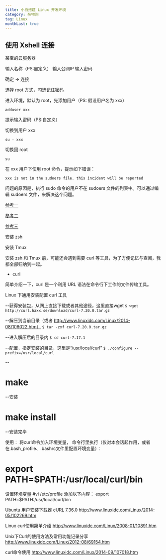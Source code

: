 ```yaml
---
title: 小白搭建 Linux 开发环境
category: 杂物间
tag: Linux
monthLast: true
---
```


## 使用 Xshell 连接

某宝的云服务器

输入名称（PS:自定义）
输入公网IP
输入密码

确定 -> 连接

选择 root 方式，勾选记住密码

进入环境，默认为 root，先添加用户（PS: 假设用户名为 xxx）

`adduser xxx`

提示输入密码（PS:自定义）

切换到用户 xxx

`su - xxx`

切换回 root 

`su`

在 xxx 用户下使用 root 命令，提示如下错误：

`xxx is not in the sudoers file. this incident will be reported`

问题的原因是，执行 sudo 命令的用户不在 sudoers 文件的列表中。可以通过编辑 sudoers 文件，来解决这个问题。

[参考一](http://www.tuicool.com/articles/ueERva)

[参考二](http://www.cnblogs.com/zox2011/archive/2013/05/28/3103824.html)

[参考三](http://zhidao.baidu.com/link?url=jw9jw0Rnh3IaSbu4S8n-cNL4tK1CZJYpHyuGrPIhV3irQ3TdAe4pkfcVNilUpVlnZeMgC-EFZsWsxo0niJmZ3_)

安装 zsh 

安装 Tmux

安装 zsh 和 Tmux 前，可能还会遇到需要 curl 等工具，为了方便记忆与查阅，我都全部归纳到一起。

- curl

简单介绍一下，curl 是一个利用 URL 语法在命令行下工作的文件传输工具。

Linux 下通用安装配置 curl 工具

--获得安装包，从网上直接下载或者其他途径，这里直接wget
`$ wget http://curl.haxx.se/download/curl-7.20.0.tar.gz`

--解压到当前目录（或者 http://www.linuxidc.com/Linux/2014-08/106022.htm）
`$ tar -zxf curl-7.20.0.tar.gz`

--进入解压后的目录内
`$ cd curl-7.17.1`

--配置，指定安装的目录，这里是“/usr/local/curl”
`$ ./configure --prefix=/usr/local/curl`

--
# make
--安装
# make install
--安装完毕

使用：
将curl命令加入环境变量，
命令行里执行（仅对本会话起作用，或者在.bash_profile、.bashrc文件里配置环境变量）：
# export PATH=$PATH:/usr/local/curl/bin

设置环境变量 
#vi /etc/profile 添加以下内容： export PATH=$PATH:/usr/local/curl/bin

Ubuntu 用户安装下载器 cURL 7.36.0  http://www.linuxidc.com/Linux/2014-05/102269.htm

Linux curl使用简单介绍 http://www.linuxidc.com/Linux/2008-01/10891.htm

Unix下Curl的使用方法及常用功能记录分享 http://www.linuxidc.com/Linux/2012-08/69154.htm

curl命令使用 http://www.linuxidc.com/Linux/2014-09/107018.htm